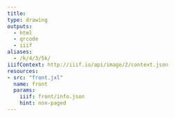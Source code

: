 ```yaml
---
title:
type: drawing
outputs:
  - html
  - qrcode
  - iiif
aliases:
  - /k/4/3/5k/
iiifContext: http://iiif.io/api/image/2/context.json
resources:
- src: "front.jxl"
  name: front
  params:
    iiif: front/info.json
    hint: non-paged
---
```

